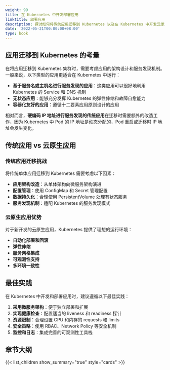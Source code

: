 ```yaml
---
weight: 99
title: 在 Kubernetes 中开发部署应用
linktitle: 部署应用
description: 探讨如何将传统应用迁移到 Kubernetes 以及在 Kubernetes 中开发云原生应用的最佳实践，包括服务发现、应用设计和部署策略等关键要素。
date: '2022-05-21T00:00:00+08:00'
type: book
---
```


## 应用迁移到 Kubernetes 的考量

在将应用迁移到 Kubernetes 集群时，需要考虑应用的架构设计和服务发现机制。一般来说，以下类型的应用更适合在 Kubernetes 中运行：

- **基于服务名或主机名进行服务发现的应用**：这类应用可以很好地利用 Kubernetes 的 Service 和 DNS 机制
- **无状态应用**：能够充分发挥 Kubernetes 的弹性伸缩和故障自愈能力
- **容器化友好的应用**：遵循十二要素应用原则设计的应用

相对而言，**硬编码 IP 地址进行服务发现的传统应用**在迁移时需要额外的改造工作，因为 Kubernetes 中 Pod 的 IP 地址是动态分配的，Pod 重启或迁移时 IP 地址会发生变化。

## 传统应用 vs 云原生应用

### 传统应用迁移挑战

将传统单体应用迁移到 Kubernetes 需要考虑以下因素：

- **应用架构改造**：从单体架构向微服务架构演进
- **配置管理**：使用 ConfigMap 和 Secret 管理配置
- **数据持久化**：合理使用 PersistentVolume 处理有状态服务
- **服务发现机制**：适配 Kubernetes 的服务发现模式

### 云原生应用优势

对于新开发的云原生应用，Kubernetes 提供了理想的运行环境：

- **自动化部署和回滚**
- **弹性伸缩**
- **服务网格集成**
- **可观测性支持**
- **多环境一致性**

## 最佳实践

在 Kubernetes 中开发和部署应用时，建议遵循以下最佳实践：

1. **采用微服务架构**：便于独立部署和扩展
2. **实现健康检查**：配置适当的 liveness 和 readiness 探针
3. **资源限制**：合理设置 CPU 和内存的 requests 和 limits
4. **安全策略**：使用 RBAC、Network Policy 等安全机制
5. **监控和日志**：集成完善的可观测性工具栈

## 章节大纲

{{< list_children show_summary="true" style="cards" >}}

